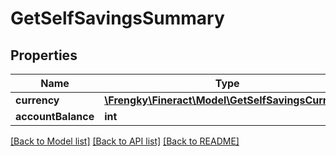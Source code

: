 # GetSelfSavingsSummary

## Properties
Name | Type | Description | Notes
------------ | ------------- | ------------- | -------------
**currency** | [**\Frengky\Fineract\Model\GetSelfSavingsCurrency**](GetSelfSavingsCurrency.md) |  | [optional] 
**accountBalance** | **int** |  | [optional] 

[[Back to Model list]](../../README.md#documentation-for-models) [[Back to API list]](../../README.md#documentation-for-api-endpoints) [[Back to README]](../../README.md)

